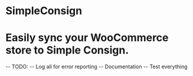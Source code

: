 # SimpleConsign
# Easily sync your WooCommerce store to Simple Consign.
-- TODO:
 -- Log all for error reporting
 -- Documentation
 -- Test everything